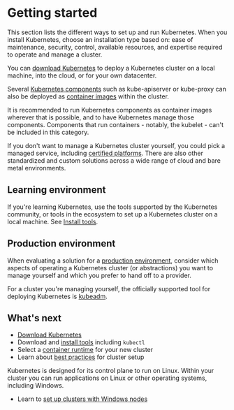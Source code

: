 # Getting started

This section lists the different ways to set up and run Kubernetes. When you install Kubernetes, choose an installation type based on: ease of maintenance, security, control, available resources, and expertise required to operate and manage a cluster.

You can [download Kubernetes](https://kubernetes.io/releases/download/) to deploy a Kubernetes cluster on a local machine, into the cloud, or for your own datacenter.

Several [Kubernetes components](https://kubernetes.io/docs/concepts/overview/components/) such as kube-apiserver or kube-proxy can also be deployed as [container images](https://kubernetes.io/releases/download/#container-images) within the cluster.

It is recommended to run Kubernetes components as container images wherever that is possible, and to have Kubernetes manage those components. Components that run containers - notably, the kubelet - can't be included in this category.

If you don't want to manage a Kubernetes cluster yourself, you could pick a managed service, including [certified platforms](https://kubernetes.io/docs/setup/production-environment/turnkey-solutions/). There are also other standardized and custom solutions across a wide range of cloud and bare metal environments.

## Learning environment

If you're learning Kubernetes, use the tools supported by the Kubernetes community, or tools in the ecosystem to set up a Kubernetes cluster on a local machine. See [Install tools](https://kubernetes.io/docs/tasks/tools/).

## Production environment

When evaluating a solution for a [production environment](https://kubernetes.io/docs/setup/production-environment/), consider which aspects of operating a Kubernetes cluster (or abstractions) you want to manage yourself and which you prefer to hand off to a provider.

For a cluster you're managing yourself, the officially supported tool for deploying Kubernetes is [kubeadm](https://kubernetes.io/docs/setup/production-environment/tools/kubeadm/).

## What's next

- [Download Kubernetes](https://kubernetes.io/releases/download/)
- Download and [install tools](https://kubernetes.io/docs/tasks/tools/) including `kubectl`
- Select a [container runtime](https://kubernetes.io/docs/setup/production-environment/container-runtimes/) for your new cluster
- Learn about [best practices](https://kubernetes.io/docs/setup/best-practices/) for cluster setup

Kubernetes is designed for its control plane to run on Linux. Within your cluster you can run applications on Linux or other operating systems, including Windows.

- Learn to [set up clusters with Windows nodes](https://kubernetes.io/docs/concepts/windows/)